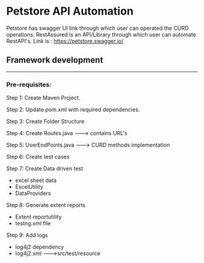 # Petstore API Automation
Petstore has swagger UI link through which user can operated the CURD operations.
RestAssured is an API/Library through which user can automate RestAPI's.
Link is : https://petstore.swagger.io/
## Framework development
---
### Pre-requisites:
Step 1:  Create Maven Project.

Step 2: Update pom.xml with required dependencies.

Step 3: Create Folder Structure

Step 4: Create Routes.java ---> contains URL's

Step 5: UserEndPoints.java ---> CURD methods implementation

Step 6: Create test cases

Step 7: Create Data driven test
- excel sheet data
- ExcelUtility
- DataProviders

Step 8: Generate extent reports
- Extent reportutility
- testng.xml file
 
Step 9: Add logs
- log4j2 dependency
- log4j2.xml --->src/test/resource 
